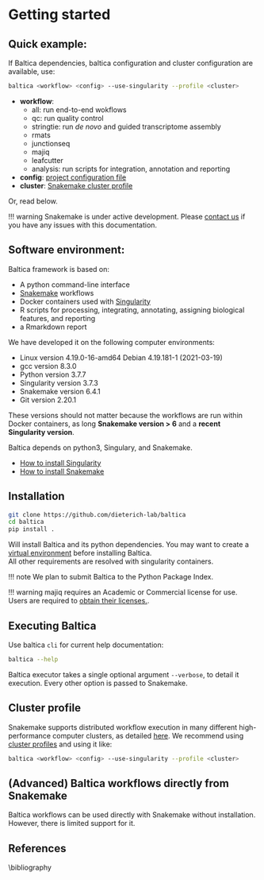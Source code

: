# Getting started

## Quick example:

If Baltica dependencies, baltica configuration and cluster configuration are available, use:
```bash
baltica <workflow> <config> --use-singularity --profile <cluster>
```
- **workflow**:  
    - all: run end-to-end wokflows
    - qc: run quality control 
    - stringtie: run *de novo* and guided transcriptome assembly
    - rmats
    - junctionseq
    - majiq
    - leafcutter 
    - analysis: run scripts for integration, annotation and reporting
- **config**: [project configuration file](proj-config.md)
- **cluster**: [Snakemake cluster profile](https://snakemake.readthedocs.io/en/stable/executing/cli.html#profiles) 

Or, read below.

!!! warning
    Snakemake is under active development. Please [contact us](https://github.com/dieterich-lab/Baltica/issues) if you have any issues with this documentation.

## Software environment:

Baltica framework is based on:  
- A python command-line interface  
- [Snakemake](https://snakemake.readthedocs.io/en/stable/) workflows  
- Docker containers used with [Singularity](https://sylabs.io/singularity/)  
- R scripts for processing, integrating, annotating, assigning biological features, and reporting  
- a Rmarkdown report  

We have developed it on the following computer environments:
<!--  cat /proc/version -->
- Linux version 4.19.0-16-amd64 Debian 4.19.181-1 (2021-03-19)
- gcc version 8.3.0 
- Python version 3.7.7
- Singularity version 3.7.3
- Snakemake version 6.4.1
- Git version 2.20.1

These versions should not matter because the workflows are run within Docker containers, as long **Snakemake version > 6** and a **recent Singularity version**.

Baltica depends on python3, Singulary, and Snakemake.
- [How to install Singularity](https://sylabs.io/guides/3.0/user-guide/installation.html)  
- [How to install Snakemake](https://snakemake.readthedocs.io/en/stable/getting_started/installation.html)  

## Installation

```bash
git clone https://github.com/dieterich-lab/baltica
cd baltica
pip install .
```
Will install Baltica and its python dependencies. You may want to create a [virtual environment](https://realpython.com/python-virtual-environments-a-primer/) before installing Baltica.  
All other requirements are resolved with singularity containers.

!!! note
    We plan to submit Baltica to the Python Package Index.

!!! warning
    majiq requires an Academic or Commercial license for use. Users are required to [obtain their licenses.](https://majiq.biociphers.org/app_download/).

## Executing Baltica
Use baltica `cli` for current help documentation:
```bash
baltica --help
```

Baltica executor takes a single optional argument `--verbose`, to detail it execution. Every other option is passed to Snakemake.

## Cluster profile

Snakemake supports distributed workflow execution in many different high-performance computer clusters, as detailed [here](https://snakemake.readthedocs.io/en/stable/executing/cluster.html?highlight=profile#cluster-execution). We recommend using [cluster profiles](https://snakemake.readthedocs.io/en/stable/executing/cli.html#profiles) and using it like: 

```bash
baltica <workflow> <config> --use-singularity --profile <cluster> 
```

## (Advanced) Baltica workflows directly from Snakemake

Baltica workflows can be used directly with Snakemake without installation. However, there is limited support for it.

## References

[^1]: If you use Baltica, also please [cite Snakemake](https://bioinformatics.oxfordjournals.org/content/28/19/2520)
[^2]: If you use majiq results, please [cite it]( https://elifesciences.org/articles/11752)
[^3]: If you use leafcutter results, please [cite it](https://www.nature.com/articles/s41588-017-0004-9)
[^4]: If you use rmats, please [cite it](https://www.pnas.org/content/111/51/E5593) 
[^5]: If you use junctionseq results, please [cite it](http://nar.oxfordjournals.org/content/early/2016/06/07/nar.gkw501.full)
[^6]: If you use the Baltica's analysis module, please also [cite Stringtie](https://www.nature.com/articles/nbt.3122)


\bibliography
